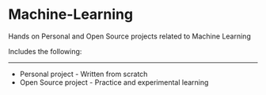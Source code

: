 # Machine-Learning
Hands on Personal and Open Source projects related to Machine Learning

Includes the following:
***
* Personal project - Written from scratch
* Open Source project - Practice and experimental learning 
